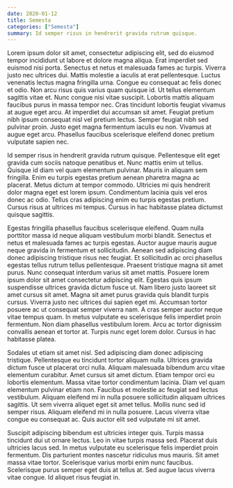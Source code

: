 ```yaml
---
date: 2020-01-12
title: Semesta
categories: ["Semesta"]
summary: Id semper risus in hendrerit gravida rutrum quisque.
---
```


Lorem ipsum dolor sit amet, consectetur adipiscing elit, sed do eiusmod tempor incididunt ut labore et dolore magna aliqua. Erat imperdiet sed euismod nisi porta. Senectus et netus et malesuada fames ac turpis. Viverra justo nec ultrices dui. Mattis molestie a iaculis at erat pellentesque. Luctus venenatis lectus magna fringilla urna. Congue eu consequat ac felis donec et odio. Non arcu risus quis varius quam quisque id. Ut tellus elementum sagittis vitae et. Nunc congue nisi vitae suscipit. Lobortis mattis aliquam faucibus purus in massa tempor nec. Cras tincidunt lobortis feugiat vivamus at augue eget arcu. At imperdiet dui accumsan sit amet. Feugiat pretium nibh ipsum consequat nisl vel pretium lectus. Semper feugiat nibh sed pulvinar proin. Justo eget magna fermentum iaculis eu non. Vivamus at augue eget arcu. Phasellus faucibus scelerisque eleifend donec pretium vulputate sapien nec.

Id semper risus in hendrerit gravida rutrum quisque. Pellentesque elit eget gravida cum sociis natoque penatibus et. Nunc mattis enim ut tellus. Quisque id diam vel quam elementum pulvinar. Mauris in aliquam sem fringilla. Enim eu turpis egestas pretium aenean pharetra magna ac placerat. Metus dictum at tempor commodo. Ultricies mi quis hendrerit dolor magna eget est lorem ipsum. Condimentum lacinia quis vel eros donec ac odio. Tellus cras adipiscing enim eu turpis egestas pretium. Cursus risus at ultrices mi tempus. Cursus in hac habitasse platea dictumst quisque sagittis.

Egestas fringilla phasellus faucibus scelerisque eleifend. Quam nulla porttitor massa id neque aliquam vestibulum morbi blandit. Senectus et netus et malesuada fames ac turpis egestas. Auctor augue mauris augue neque gravida in fermentum et sollicitudin. Aenean sed adipiscing diam donec adipiscing tristique risus nec feugiat. Et sollicitudin ac orci phasellus egestas tellus rutrum tellus pellentesque. Praesent tristique magna sit amet purus. Nunc consequat interdum varius sit amet mattis. Posuere lorem ipsum dolor sit amet consectetur adipiscing elit. Egestas quis ipsum suspendisse ultrices gravida dictum fusce ut. Nam libero justo laoreet sit amet cursus sit amet. Magna sit amet purus gravida quis blandit turpis cursus. Viverra justo nec ultrices dui sapien eget mi. Accumsan tortor posuere ac ut consequat semper viverra nam. A cras semper auctor neque vitae tempus quam. In metus vulputate eu scelerisque felis imperdiet proin fermentum. Non diam phasellus vestibulum lorem. Arcu ac tortor dignissim convallis aenean et tortor at. Turpis nunc eget lorem dolor. Cursus in hac habitasse platea.

Sodales ut etiam sit amet nisl. Sed adipiscing diam donec adipiscing tristique. Pellentesque eu tincidunt tortor aliquam nulla. Ultrices gravida dictum fusce ut placerat orci nulla. Aliquam malesuada bibendum arcu vitae elementum curabitur. Amet cursus sit amet dictum. Etiam tempor orci eu lobortis elementum. Massa vitae tortor condimentum lacinia. Diam vel quam elementum pulvinar etiam non. Faucibus et molestie ac feugiat sed lectus vestibulum. Aliquam eleifend mi in nulla posuere sollicitudin aliquam ultrices sagittis. Ut sem viverra aliquet eget sit amet tellus. Mollis nunc sed id semper risus. Aliquam eleifend mi in nulla posuere. Lacus viverra vitae congue eu consequat ac. Quis auctor elit sed vulputate mi sit amet.

Suscipit adipiscing bibendum est ultricies integer quis. Turpis massa tincidunt dui ut ornare lectus. Leo in vitae turpis massa sed. Placerat duis ultricies lacus sed. In metus vulputate eu scelerisque felis imperdiet proin fermentum. Dis parturient montes nascetur ridiculus mus mauris. Sit amet massa vitae tortor. Scelerisque varius morbi enim nunc faucibus. Scelerisque purus semper eget duis at tellus at. Sed augue lacus viverra vitae congue. Id aliquet risus feugiat in.